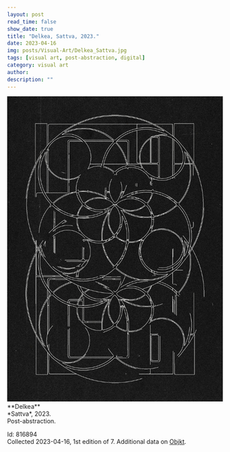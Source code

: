 ```yaml
---
layout: post
read_time: false
show_date: true
title: "Delkea, Sattva, 2023."
date: 2023-04-16
img: posts/Visual-Art/Delkea_Sattva.jpg
tags: [visual art, post-abstraction, digital]
category: visual art
author: 
description: ""
---
```


<img src='./assets/img/posts/Visual-Art/Delkea_Sattva.jpg'>

<br>
**Delkea**
<br>*Sattva*, 2023.
<br>Post-abstraction.


 <div class="page-separator"></div>

Id: 816894
<br>Collected 2023-04-16, 1st edition of 7. Additional data on [Objkt](https://objkt.com/tokens/hicetnunc/816894).
